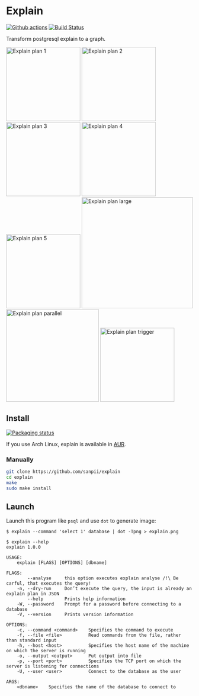 # Explain

[![Github actions](https://github.com/sanpii/explain/workflows/.github/workflows/ci.yml/badge.svg)](https://github.com/sanpii/explain/actions?query=workflow%3A.github%2Fworkflows%2Fci.yml)
[![Build Status](https://gitlab.com/sanpi/explain/badges/main/pipeline.svg)](https://gitlab.com/sanpi/explain/commits/main)

Transform postgresql explain to a graph.

[<img title="Explain plan 1" src="https://pointillism.io/sanpii/explain/main/examples/plan_1.dot.png" width="200px" />](https://pointillism.io/sanpii/explain/main/examples/plan_1.png)
[<img title="Explain plan 2" src="https://pointillism.io/sanpii/explain/main/examples/plan_2.dot.png" width="200px" />](https://pointillism.io/sanpii/explain/main/examples/plan_2.dot.png)
[<img title="Explain plan 3" src="https://pointillism.io/sanpii/explain/main/examples/plan_3.dot.png" width="200px" />](https://pointillism.io/sanpii/explain/main/examples/plan_3.dot.png)
[<img title="Explain plan 4" src="https://pointillism.io/sanpii/explain/main/examples/plan_4.dot.png" width="200px" />](https://pointillism.io/sanpii/explain/main/examples/plan_4.dot.png)
[<img title="Explain plan 5" src="https://pointillism.io/sanpii/explain/main/examples/plan_5.dot.png" width="200px" />](https://pointillism.io/sanpii/explain/main/examples/plan_5.dot.png)
[<img title="Explain plan large" src="https://pointillism.io/sanpii/explain/main/examples/plan_large.dot.png" width="300px" />](https://pointillism.io/sanpii/explain/main/examples/plan_large.dot.png)
[<img title="Explain plan parallel" src="https://pointillism.io/sanpii/explain/main/examples/plan_parallel.dot.png" height="250px" />](https://pointillism.io/sanpii/explain/main/examples/plan_parallel.dot.png)
[<img title="Explain plan trigger" src="https://pointillism.io/sanpii/explain/main/examples/plan_trigger.dot.png" width="200px" />](https://pointillism.io/sanpii/explain/main/examples/plan_trigger.dot.png)

## Install

[![Packaging status](https://repology.org/badge/vertical-allrepos/explain.svg)](https://repology.org/project/explain/versions)

If you use Arch Linux, explain is available in
[AUR](https://aur.archlinux.org/packages/explain/).

### Manually

```bash
git clone https://github.com/sanpii/explain
cd explain
make
sudo make install
```

## Launch

Launch this program like `psql` and use `dot` to generate image:

```
$ explain --command 'select 1' database | dot -Tpng > explain.png
```

```
$ explain --help
explain 1.0.0

USAGE:
    explain [FLAGS] [OPTIONS] [dbname]

FLAGS:
        --analyse     this option executes explain analyse /!\ Be carful, that executes the query!
    -n, --dry-run     Don’t execute the query, the input is already an explain plan in JSON
        --help        Prints help information
    -W, --password    Prompt for a password before connecting to a database
    -V, --version     Prints version information

OPTIONS:
    -c, --command <command>    Specifies the command to execute
    -f, --file <file>          Read commands from the file, rather than standard input
    -h, --host <host>          Specifies the host name of the machine on which the server is running
    -o, --output <output>      Put output into file
    -p, --port <port>          Specifies the TCP port on which the server is listening for connections
    -U, --user <user>          Connect to the database as the user

ARGS:
    <dbname>    Specifies the name of the database to connect to
```
